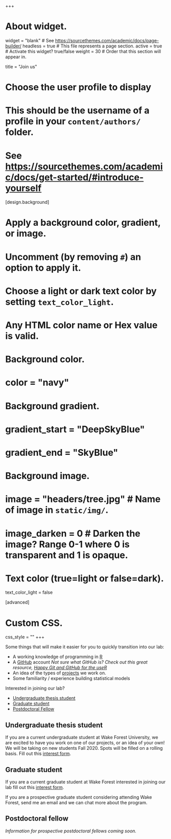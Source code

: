 +++
# About widget.
widget = "blank"  # See https://sourcethemes.com/academic/docs/page-builder/
headless = true  # This file represents a page section.
active = true  # Activate this widget? true/false
weight = 30  # Order that this section will appear in.

title = "Join us"

# Choose the user profile to display
# This should be the username of a profile in your `content/authors/` folder.
# See https://sourcethemes.com/academic/docs/get-started/#introduce-yourself

[design.background]
  # Apply a background color, gradient, or image.
  #   Uncomment (by removing `#`) an option to apply it.
  #   Choose a light or dark text color by setting `text_color_light`.
  #   Any HTML color name or Hex value is valid.

  # Background color.
  # color = "navy"
  
  # Background gradient.
  # gradient_start = "DeepSkyBlue"
  # gradient_end = "SkyBlue"
  
  # Background image.
  #  image = "headers/tree.jpg"  # Name of image in `static/img/`.
  #  image_darken = 0  # Darken the image? Range 0-1 where 0 is transparent and 1 is opaque.

  # Text color (true=light or false=dark).
  text_color_light = false

[advanced]
 # Custom CSS. 
 css_style = ""
+++

Some things that will make it easier for you to quickly transition into our lab:

* A working knowledge of programming in [R](https://cran.r-project.org)
* A [GitHub](https://github.com) account _Not sure what GitHub is? Check out this great resource, [Happy Git and GitHub for the useR](https://happygitwithr.com)_
* An idea of the types of [projects](../projects) we work on.
* Some familiarity / experience building statistical models

Interested in joining our lab? 

- [Undergraduate thesis student](#undergraduate-thesis-student)  
- [Graduate student](#graduate-student)  
- [Postdoctoral Fellow](#postdoctoral-fellow)  


## Undergraduate thesis student

If you are a current undergraduate student at Wake Forest University, we are excited to have you work on one of our projects, or an idea of your own! We will be taking on new students Fall 2020. Spots will be filled on a rolling basis. Fill out this [interest form](https://docs.google.com/forms/d/e/1FAIpQLSdLuUkYYsd_lLoA9d8qU_89nPVFdaQKzhPAQbgf3KOMWTaC2A/viewform?usp=sf_link).


## Graduate student

If you are a current graduate student at Wake Forest interested in joining our lab fill out this [interest form](https://docs.google.com/forms/d/e/1FAIpQLSeZjRFkZPtjjDbFeUAmeKCT5OJuZZ5lbBOx4-3pmVbQOiDRUg/viewform?usp=sf_link). 

If you are a prospective graduate student considering attending Wake Forest, send me an email and we can chat more about the program.

## Postdoctoral fellow

_Information for prospective postdoctoral fellows coming soon._
